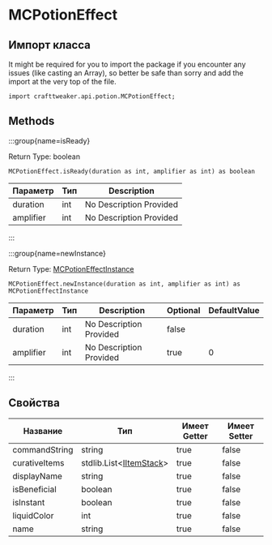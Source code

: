 # MCPotionEffect

## Импорт класса

It might be required for you to import the package if you encounter any issues (like casting an Array), so better be safe than sorry and add the import at the very top of the file.
```zenscript
import crafttweaker.api.potion.MCPotionEffect;
```


## Methods

:::group{name=isReady}

Return Type: boolean

```zenscript
MCPotionEffect.isReady(duration as int, amplifier as int) as boolean
```

| Параметр  | Тип | Description             |
| --------- | --- | ----------------------- |
| duration  | int | No Description Provided |
| amplifier | int | No Description Provided |


:::

:::group{name=newInstance}

Return Type: [MCPotionEffectInstance](/vanilla/api/potions/MCPotionEffectInstance)

```zenscript
MCPotionEffect.newInstance(duration as int, amplifier as int) as MCPotionEffectInstance
```

| Параметр  | Тип | Description             | Optional | DefaultValue |
| --------- | --- | ----------------------- | -------- | ------------ |
| duration  | int | No Description Provided | false    |              |
| amplifier | int | No Description Provided | true     | 0            |

:::


## Свойства

| Название      | Тип                                                                        | Имеет Getter | Имеет Setter |
| ------------- | -------------------------------------------------------------------------- | ------------ | ------------ |
| commandString | string                                                                     | true         | false        |
| curativeItems | stdlib.List&lt;[IItemStack](/vanilla/api/items/IItemStack)&gt; | true         | false        |
| displayName   | string                                                                     | true         | false        |
| isBeneficial  | boolean                                                                    | true         | false        |
| isInstant     | boolean                                                                    | true         | false        |
| liquidColor   | int                                                                        | true         | false        |
| name          | string                                                                     | true         | false        |

